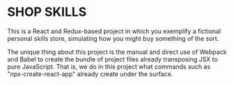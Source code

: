 # SHOP SKILLS
This is a React and Redux-based project in which you exemplify a fictional personal skills store, simulating how you might buy something of the sort.

The unique thing about this project is the manual and direct use of Webpack and Babel to create the bundle of project files already transposing JSX to pure JavaScript. That is, we do in this project what commands such as "npx-create-react-app" already create under the surface.